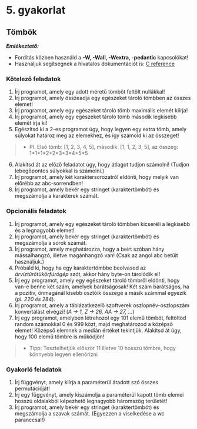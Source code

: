 # 5. gyakorlat

## Tömbök

***Emlékeztető:*** 
- Fordítás közben használd a **-W, -Wall, -Wextra, -pedantic** kapcsolókat!
- Használjuk segítségnek a hivatalos dokumentációt is: [C reference](https://en.cppreference.com/w/c)

### Kötelező feladatok 

1. Írj programot, amely egy adott méretű tömböt feltölt nullákkal!
2. Írj programot, amely összeadja egy egészeket tároló tömbben az összes elemet!
3. Írj programot, amely egy egészeket tároló tömb maximális elemét kiírja!
4. Írj programot, amely egy egészeket tároló tömb második legkisebb elemét írja ki!
5. Egészítsd ki a 2-es programot úgy, hogy legyen egy extra tömb, amely súlyokat határoz meg az elemekhez, és így számold ki az összeget! 
> - Pl. Első tömb: [1, 2, 3, 4, 5], második: [1, 1, 2, 3, 5], az összeg: 1\*1+1\*2+2\*3+3\*4+5\*5
6. Alakítsd át az előző feladatot úgy, hogy átlagot tudjon számolni! (Tudjon lebegőpontos súlyokkal is számolni.)
7. Írj programot, amely két karaktersorozatról eldönti, hogy melyik van előrébb az abc-sorrendben!
8. Írj programot, amely bekér egy stringet (karaktertömböt) és megszámolja a karakterek számát.

### Opcionális feladatok

1. Írj programot, amely egy egészeket tároló tömbben kicseréli a legkisebb és a legnagyobb elemet!
2. Írj programot, amely bekér egy stringet (karaktertömböt) és megszámolja a sorok számát.
3. Írj programot, amely meghatározza, hogy a beírt szóban hány mássalhangzó, illetve magánhangzó van! (Csak az angol abc betűit használjuk.)
4. Próbáld ki, hogy ha egy karaktertömbbe beolvasod az *árvíztűrőtükörfúrógép* szót, akkor hány byte-on tárolódik el!
5. Írj egy programot, amely egy egészeket tároló tömbről eldönti, hogy van-e benne két szám, amelyek barátságosak! Két szám barátságos, ha a pozitív, önmagánál kisebb osztóik összege a másik számmal egyezik (*pl. 220 és 284*).
6. Írj programot, amely a táblázatkezelő szoftverek oszlopnév-oszlopszám konvertálást elvégzi! (*A -> 1, Z -> 26, AA -> 27, ...*)
7. Írj egy programot, amelyben létrehozol egy 101 elemű tömböt, feltöltöd random számokkal 0 és 999 közt, majd meghatározod a középső elemet! Középső elemnek a medián értéket tekintjük. Alakítsd át úgy, hogy 100 elemű tömbre is működjön!
> - Tipp: Tesztelhetjük először 11 illetve 10 hosszú tömbre, hogy könnyebb legyen ellenőrizni

### Gyakorló feladatok

1. Írj függvényt, amely kiírja a paraméterül átadott szó összes permutációját!
2. Írj egy függvényt, amely kiszámolja a paraméterül kapott tömb elemei hosszú oldalakból képezhető legnagyobb háromszög területét!
3. Írj programot, amely bekér egy stringet (karaktertömböt) és megszámolja a szavak számát. (Egyezzen a viselkedése a wc paranccsal!)